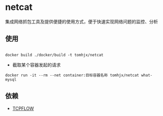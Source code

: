 # netcat
集成网络抓包工具及提供便捷的使用方式，便于快速实现网络问题的监控、分析


## 使用

```

docker build ./docker/build -t tomhjx/netcat

```


* 截取某个容器发起的请求

```
docker run -it --rm --net container:目标容器名称 tomhjx/netcat what-mysql

```

## 依赖

* [TCPFLOW](https://github.com/simsong/tcpflow)